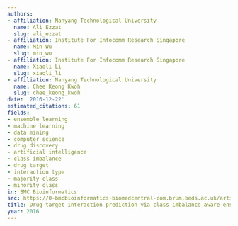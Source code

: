 ```yaml
---
authors:
- affiliation: Nanyang Technological University
  name: Ali Ezzat
  slug: ali_ezzat
- affiliation: Institute For Infocomm Research Singapore
  name: Min Wu
  slug: min_wu
- affiliation: Institute For Infocomm Research Singapore
  name: Xiaoli Li
  slug: xiaoli_li
- affiliation: Nanyang Technological University
  name: Chee Keong Kwoh
  slug: chee_keong_kwoh
date: '2016-12-22'
estimated_citations: 61
fields:
- ensemble learning
- machine learning
- data mining
- computer science
- drug discovery
- artificial intelligence
- class imbalance
- drug target
- interaction type
- majority class
- minority class
in: BMC Bioinformatics
src: https://0-bmcbioinformatics-biomedcentral-com.brum.beds.ac.uk/articles/10.1186/s12859-016-1377-y
title: Drug-target interaction prediction via class imbalance-aware ensemble learning
year: 2016
---
```

